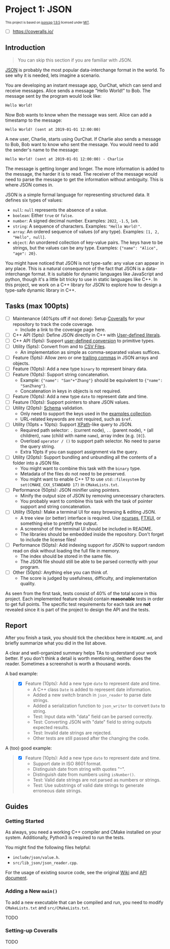 # Project 1: JSON

<sup><sub>This project is based on [jsoncpp](https://github.com/open-source-parsers/jsoncpp) [1.9.5](https://github.com/open-source-parsers/jsoncpp/releases/tag/1.9.5) licensed under [MIT](https://spdx.org/licenses/MIT.html).</sub></sup>

- [ ] https://coveralls.io/

## Introduction

> You can skip this section if you are familiar with JSON.

[JSON](https://www.json.org/) is probably the most popular data-interchange format in the world.
To see why it is needed, lets imagine a scenario.

You are developing an instant message app, OurChat, which can send and receive messages.
Alice sends a message "Hello World!" to Bob.
The message sent by the program would look like:

```
Hello World!
```

Now Bob wants to know when the message was sent.
Alice can add a timestamp to the message:

```
Hello World! (sent at 2019-01-01 12:00:00)
```

A new user, Charlie, starts using OurChat.
If Charlie also sends a message to Bob,
Bob want to know who sent the message.
You would need to add the sender's name to the message:

```
Hello World! (sent at 2019-01-01 12:00:00) - Charlie
```

The message is getting longer and longer.
The more information is added to the message,
the harder it is to read.
The receiver of the message would need to parse the message
to get the information without ambiguity.
This is where JSON comes in.

JSON is a simple formal language for representing structured data.
It defines six types of values:

- `null`: `null` represents the absence of a value.
- `boolean`: Either `true` or `false`.
- `number`: A signed decimal number. Examples: `2022`, `-1.5`, `1e9`.
- `string`: A sequence of characters. Examples: `"Hello World!"`.
- `array`: An ordered sequence of values (of any type). Examples: `[1, 2, "Hello", null]`.
- `object`: An unordered collection of key-value pairs.
  The keys have to be strings, but the values can be any type.
  Examples: `{"name": "Alice", "age": 20}`.

You might have noticed that JSON is not type-safe:
any value can appear in any place.
This is a natural consequence of the fact that JSON is a data-interchange format.
It is suitable for dynamic languages like JavaScript and python,
though it's a little bit tricky to use in static languages like C++.
In this project, we work on a C++ library for JSON
to explore how to design a type-safe dynamic library in C++.

## Tasks (max 100pts)

- [ ] Maintenance (40%pts off if not done): Setup [Coveralls](https://coveralls.io/) for your repository to track the code coverage.
    - Include a link to the coverage page here.
- [ ] C++ API (5pts): Define JSON directly in C++ with [User-defined literals](https://en.cppreference.com/w/cpp/language/user_literal).
- [ ] C++ API (5pts): Support [user-defined conversion](https://en.cppreference.com/w/cpp/language/cast_operator) to primitive types.
- [ ] Utility (5pts): Convert from and to [CSV Files](https://datatracker.ietf.org/doc/html/rfc4180).
    - An implementation as simple as comma-separated values suffices.
- [ ] Feature (5pts): Allow zero or one [trailing commas](https://developer.mozilla.org/en-US/docs/Web/JavaScript/Reference/Trailing_commas) in JSON arrays and objects.
- [ ] Feature (10pts): Add a new type `binary` to represent binary data.
- [ ] Feature (10pts): Support string concatenation.
    - Example: `{"name": "San"+"Zhang"}` should be equivalent to `{"name": "SanZhang"}`.
    - Concatenation in keys in objects is not required.
- [ ] Feature (10pts): Add a new type `date` to represent date and time.
- [ ] Feature (10pts): Support pointers to share JSON values.
- [ ] Utility (20pts): [Schema](https://json-schema.org/learn/) validation.
    - Only need to support the keys used in the [examples collection](https://json-schema.org/learn/).
    - URL-related keywords are not required, such as `$ref`.
- [ ] Utility (10pts + 10pts): Support [XPath](https://developer.mozilla.org/en-US/docs/Web/XPath)-like query to JSON.
    - Required path selector: `.` (current node), `..` (parent node), `*` (all children), `name` (child with name `name`), array index (e.g. `[0]`).
    - Overload `operator / ()` to support path selector. No need to parse the query string.
    - Extra 10pts if you can support assignment via the query.
- [ ] Utility (20pts): Support bundling and unbundling all the contents of a folder into a JSON file.
    - You might want to combine this task with the `binary` type.
    - Metadata of the files do not need to be preserved.
    - You might want to enable C++ 17 to use `std::filesystem` by `set(CMAKE_CXX_STANDARD 17)` in `CMakeLists.txt`.
- [ ] Performance (50pts): JSON minifier using pointers.
    - Minify the output size of JSON by removing unnecessary characters.
    - You probably want to combine this task with the task of pointer support and string concatenation.
- [ ] Utility (50pts): Make a terminal UI for easy browsing & editing JSON.
    - A tree view (or better) interface is required. Use [ncurses](https://invisible-island.net/ncurses/announce.html), [FTXUI](https://github.com/ArthurSonzogni/FTXUI), or something else to prettify the output.
    - A screenshot of the terminal UI should be included in README.
    - The libraries should be embedded inside the repository. Don't forget to include the license files!
- [ ] Performance (50pts): Add indexing support for JSON to support random read on disk without loading the full file in memory.
    - The index should be stored in the same file.
    - The JSON file should still be able to be parsed correctly with your program.
- [ ] Other (50pts): Anything else you can think of.
    - The score is judged by usefulness, difficulty, and implementation quality.

As seen from the first task,
tests consist of 40% of the total score in this project.
Each implemented feature should contain **reasonable** tests in order to get full points.
The specific test requirements for each task are **not** revealed
since it is part of the project to design the API and the tests.

## Report

After you finish a task,
you should tick the checkbox here in `README.md`,
and briefly summarize what you did in the list above.

A clear and well-organized summary helps TAs to understand your work better.
If you don't think a detail is worth mentioning,
neither does the reader.
Sometimes a screenshot is worth a thousand words.

A bad example:

> - [x] Feature (10pts): Add a new type `date` to represent date and time.
>     - A C++ class `Date` is added to represent date information.
>     - Added a new switch branch in `json_reader` to parse date strings.
>     - Added a serialization function to `json_writer` to convert `Date` to string.
>     - Test: Input data with "data" field can be parsed correctly.
>     - Test: Converting JSON with "date" field to string outputs expected results.
>     - Test: Invalid date strings are rejected.
>     - Other tests are still passed after the changing the code.

A (too) good example:

> - [x] Feature (10pts): Add a new type `date` to represent date and time.
>     - Support date in ISO 8601 format.
>     - Distinguish date from string with quotes "`"`".
>     - Distinguish date from numbers using `isNumber()`.
>     - Test: Valid date strings are not parsed as numbers or strings.
>     - Test: Use substrings of valid date strings to generate erroneous date strings.

## Guides

### Getting Started

As always, you need a working C++ compiler and CMake installed on your system.
Additionally, Python3 is required to run the tests.

You might find the following files helpful:

* `include/json/value.h`.
* `src/lib_json/json_reader.cpp`.

For the usage of existing source code, see the original [Wiki](https://github.com/open-source-parsers/jsoncpp/wiki)
and [API document](http://open-source-parsers.github.io/jsoncpp-docs/doxygen/index.html).

### Adding a New `main()`

To add a new executable that can be compiled and run,
you need to modify `CMakeLists.txt` and `src/CMakeLists.txt`.

TODO

### Setting-up Coveralls

TODO
